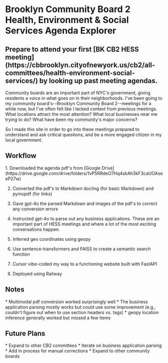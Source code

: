 <h1>Brooklyn Community Board 2 Health, Environment & Social Services Agenda Explorer</h1>

<h2>Prepare to attend your first [BK CB2 HESS meeting](https://cbbrooklyn.cityofnewyork.us/cb2/all-committees/health-environment-social-services/) by looking up past meeting agendas.</h2>

Community boards are an important part of NYC's government, giving residents a voice in what goes on in their neighborhoods. I've been going to my community board's--Brooklyn Community Board 2--meetings for a while now, but I've often felt like I lacked context from previous meetings. What locations attract the most attention? What local businesses near me trying to do? What have been my community's major concerns?

So I made this site in order to go into these meetings prepared to understand and ask critical questions, and be a more engaged citizen in my local government.

<h2>Workflow</h2>
1. Downloaded the agenda pdf's from [Google Drive](https://drive.google.com/drive/folders/1vP5RRdeO7Hq4skAh3kF3caUOAseeP27w)

2. Converted the pdf's to Markdown docling (for basic Markdown) and pymupdf (for links)

3. Gave gpt-4o the parsed Markdown and images of the pdf's to correct any conversion errors
4. Instructed gpt-4o to parse out any business applications. These are an important part of HESS meetings and where a lot of the most exciting conversations happen.
5. Inferred geo coordinates using geopy
6. Use sentence-transformers and FAISS to create a semantic search function
7. Cursor vibe-coded my way to a functioning website built with FastAPI
8. Deployed using Railway

<h2>Notes</h2>
* Multimodal pdf conversion worked surprisingly well
* The business application parsing mostly works but could use some improvement (e.g., couldn't figure out when to use section headers vs. tags)
* geopy location inference generally worked but missed a few items

<h2>Future Plans</h2>
* Expand to other CB2 committees
* Iterate on business application parsing
* Add in process for manual corrections
* Expand to other community boards